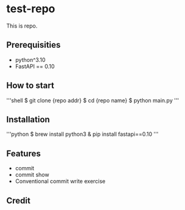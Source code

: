 # test-repo

This is repo.

## Prerequisities

- python^3.10
- FastAPI == 0.10

## How to start

'''shell
$ git clone {repo addr}
$ cd {repo name}
$ python main.py
'''

## Installation
'''python
$ brew install python3
& pip install fastapi==0.10
'''

## Features

- commit
- commit show
- Conventional commit write exercise

## Credit

